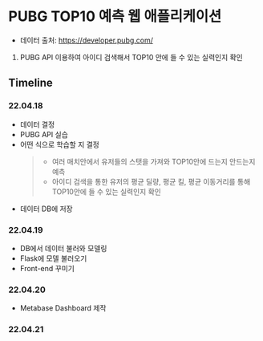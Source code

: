 PUBG TOP10 예측 웹 애플리케이션
=============
* 데이터 출처: https://developer.pubg.com/
1. PUBG API 이용하여 아이디 검색해서 TOP10 안에 들 수 있는 실력인지 확인

Timeline
-------------
### 22.04.18
* 데이터 결정
* PUBG API 실습
* 어떤 식으로 학습할 지 결정
   > * 여러 매치안에서 유저들의 스탯을 가져와 TOP10안에 드는지 안드는지 예측
   > * 아이디 검색을 통한 유저의 평균 딜량, 평균 킬, 평균 이동거리를 통해 TOP10안에 들 수 있는 실력인지 확인
* 데이터 DB에 저장

### 22.04.19
* DB에서 데이터 불러와 모델링
* Flask에 모델 불러오기
* Front-end 꾸미기

### 22.04.20
* Metabase Dashboard 제작

### 22.04.21
